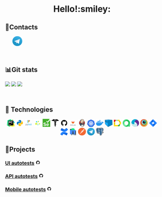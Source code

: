 <div align="center">
   <h1>
      Hello!:smiley:
   </h1>
</div>


<!--About me-->

## :information_desk_person:Contacts

<p>
  &#8287;&#8287;&#8287;&#8287;&#8287;
  <a href="https://t.me/okyepppp"><img width="32px" alt="Telegram" title="Telegram" src="images/logo_stacks/tg.png"/></a>
  &#8287;
</p>


<!--Git Stats-->

&#8287;&#8287;&#8287;&#8287;&#8287;

## :bar_chart:Git stats

![](http://github-profile-summary-cards.vercel.app/api/cards/stats?username=widowblack11&theme=tokyonight)
![](http://github-profile-summary-cards.vercel.app/api/cards/repos-per-language?username=widowblack11&theme=tokyonight)
![](https://github-profile-summary-cards.vercel.app/api/cards/profile-details?username=widowblack11&theme=tokyonight)


<!--Stack and tools-->

&#8287;&#8287;&#8287;&#8287;&#8287;

## :briefcase: Technologies

<p  align="center">
  <code><img width="5%" title="Pycharm" src="images/logo_stacks/pycharm.png"></code>
  <code><img width="5%" title="Python" src="images/logo_stacks/python.png"></code>
  <code><img width="5%" title="Pytest" src="images/logo_stacks/pytest.png"></code>
  <code><img width="5%" title="Selene" src="images/logo_stacks/selene.png"></code>
  <code><img width="5%" title="Selenium" src="images/logo_stacks/selenium.png"></code>
  <code><img width="5%" title="Requests" src="images/logo_stacks/requests.png"></code>
  <code><img width="5%" title="GitHub" src="images/logo_stacks/github.png"></code>
  <code><img width="5%" title="GitLab" src="images/logo_stacks/git_lab.png"></code>
  <code><img width="5%" title="Jenkins" src="images/logo_stacks/jenkins.png"></code>
  <code><img width="5%" title="Kubernetes" src="images/logo_stacks/kuber.png"></code>
  <code><img width="5%" title="Docker" src="images/logo_stacks/docker.png"></code>
  <code><img width="5%" title="Selenoid" src="images/logo_stacks/selenoid.png"></code>
  <code><img width="5%" title="Allure Report" src="images/logo_stacks/allure_report.png"></code>
  <code><img width="5%" title="Allure TestOps" src="images/logo_stacks/allure_testops.png"></code>
  <code><img width="5%" title="Appium" src="images/logo_stacks/appium.png"></code>
  <code><img width="5%" title="Browserstack" src="images/logo_stacks/browserstack.png"></code>
  <code><img width="5%" title="Jira" src="images/logo_stacks/jira.png"></code>
  <code><img width="5%" title="Confluence" src="images/logo_stacks/confluence.png"></code>
  <code><img width="5%" title="Android Studio" src="images/logo_stacks/android_studio.png"></code>
  <code><img width="5%" title="Postman" src="images/logo_stacks/postman.png"></code>
  <code><img width="5%" title="Telegram" src="images/logo_stacks/tg.png"></code>
  <code><img width="5%" title="PgAdmin" src="images/logo_stacks/pgadmin.png"></code>
</p>


<!--Projects-->

## :floppy_disk:Projects

### [UI autotests](https://github.com/widowblack11/qaguru_python_diplom) <img width="3%" title="GitHub" src="images/logo_stacks/github.png">

### [API autotests](https://github.com/widowblack11/qa_guru_diplom_for_api) <img width="3%" title="GitHub" src="images/logo_stacks/github.png">

### [Mobile autotests](https://github.com/widowblack11/qa_guru_tests_for_mobile_of_android) <img width="3%" title="GitHub" src="images/logo_stacks/github.png">

